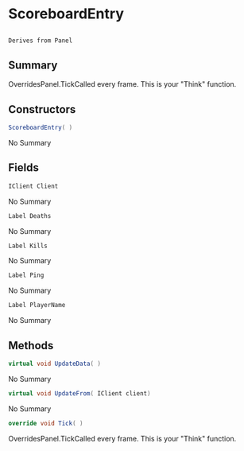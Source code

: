 # ScoreboardEntry

## 
```c#
Derives from Panel
```

## Summary

OverridesPanel.TickCalled every frame. This is your "Think" function.
## Constructors

```c#
ScoreboardEntry( ) 
```
No Summary
## Fields

```c#
IClient Client
```
No Summary
```c#
Label Deaths
```
No Summary
```c#
Label Kills
```
No Summary
```c#
Label Ping
```
No Summary
```c#
Label PlayerName
```
No Summary
## Methods

```c#
virtual void UpdateData( ) 
```
No Summary
```c#
virtual void UpdateFrom( IClient client) 
```
No Summary
```c#
override void Tick( ) 
```
OverridesPanel.TickCalled every frame. This is your "Think" function.
